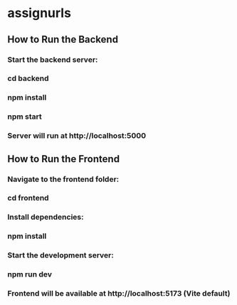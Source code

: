 ﻿# assignurls
## How to Run the Backend
### Start the backend server:
### cd backend
### npm install 
### npm start
### Server will run at http://localhost:5000

## How to Run the Frontend
### Navigate to the frontend folder:
### cd frontend
### Install dependencies:
### npm install
### Start the development server:
### npm run dev
### Frontend will be available at http://localhost:5173 (Vite default)
